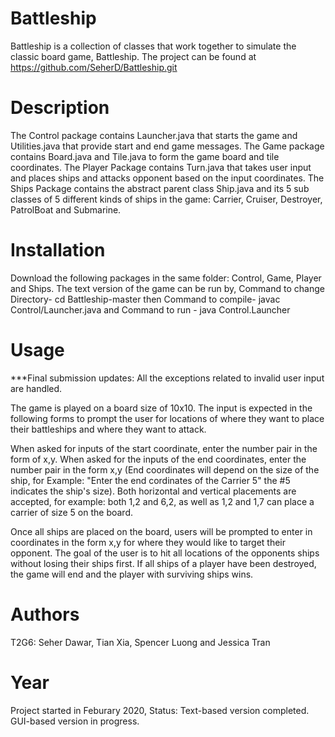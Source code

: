 # Battleship
Battleship is a collection of classes that work together to simulate the classic board game, Battleship.
The project can be found at https://github.com/SeherD/Battleship.git

# Description
The Control package contains Launcher.java that starts the game and Utilities.java that provide start and end game messages. The Game package contains Board.java and Tile.java to form the game board and tile coordinates.
The Player Package contains Turn.java that takes user input and places ships and attacks opponent based on the input coordinates. The Ships Package contains the abstract parent class Ship.java and its 5 sub classes of 5 different kinds of ships in the game: Carrier, Cruiser, Destroyer, PatrolBoat and Submarine.

# Installation
Download the following packages in the same folder: Control, Game, Player and Ships. The text version of the game can be run by, Command to change Directory- cd Battleship-master then Command to compile- javac Control/Launcher.java and Command to run - java Control.Launcher

# Usage

***Final submission updates:
All the exceptions related to invalid user input are handled.

The game is played on a board size of 10x10. The input is expected in the following forms to prompt the user for locations of where they want to place their battleships and where they want to attack.

When asked for inputs of the start coordinate, enter the number pair in the form of x,y. When asked for the inputs of the end coordinates, enter the number pair in the form x,y (End coordinates will depend on the size of the ship, for Example: "Enter the end cordinates of the Carrier 5" the #5 indicates the ship's size). Both horizontal and vertical placements are accepted, for example: both 1,2 and 6,2, as well as 1,2 and 1,7 can place a carrier of size 5 on the board. 

Once all ships are placed on the board, users will be prompted to enter in coordinates in the form x,y for where they would like to target their opponent. The goal of the user is to hit all locations of the opponents ships without losing their ships first. If all ships of a player have been destroyed, the game will end and the player with surviving ships wins.

# Authors
T2G6: Seher Dawar, Tian Xia, Spencer Luong and Jessica Tran

# Year
Project started in Feburary 2020, Status: Text-based version completed. GUI-based version in progress.
